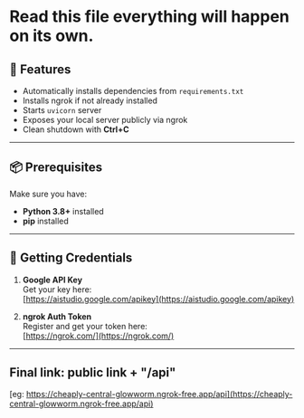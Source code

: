 # Read this file everything will happen on its own.

## 🚀 Features
- Automatically installs dependencies from `requirements.txt`
- Installs ngrok if not already installed
- Starts `uvicorn` server
- Exposes your local server publicly via ngrok
- Clean shutdown with **Ctrl+C**
---

## 📦 Prerequisites
Make sure you have:
- **Python 3.8+** installed
- **pip** installed

---


## 🔑 Getting Credentials
1. **Google API Key**  
   Get your key here:  
   [https://aistudio.google.com/apikey](https://aistudio.google.com/apikey)

2. **ngrok Auth Token**  
   Register and get your token here:  
   [https://ngrok.com/](https://ngrok.com/)


---


## Final link: public link + "/api"

[eg:  https://cheaply-central-glowworm.ngrok-free.app/api](https://cheaply-central-glowworm.ngrok-free.app/api)



